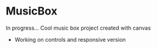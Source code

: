 # MusicBox
In progress...
Cool music box project created with canvas
- Working on controls and responsive version
